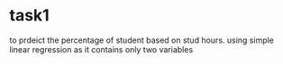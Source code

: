 # task1
to prdeict the percentage of student based on stud hours.
using simple linear regression as it contains only two variables
